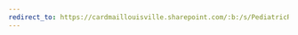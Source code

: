 ```yaml
---
redirect_to: https://cardmaillouisville.sharepoint.com/:b:/s/PediatricResearchAccesstoServices/EXoyjtg7jqtHjFCnQOrDvzMB9ta3yVyzV_fu6mfCc-dLcQ?e=iewdZR
---
```

